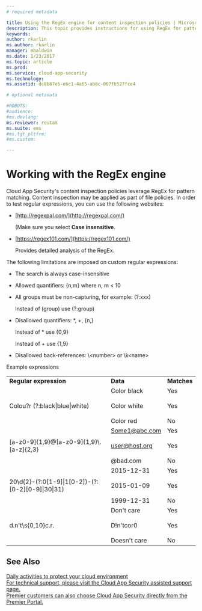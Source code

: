 ```yaml
---
# required metadata

title: Using the RegEx engine for content inspection policies | Microsoft Docs
description: This topic provides instructions for using RegEx for pattern matching in Cloud App Security policies.
keywords:
author: rkarlin
ms.author: rkarlin
manager: mbaldwin
ms.date: 1/23/2017
ms.topic: article
ms.prod:
ms.service: cloud-app-security
ms.technology:
ms.assetid: dc8b87e5-e6c1-4a65-ab8c-067fb527fce4

# optional metadata

#ROBOTS:
#audience:
#ms.devlang:
ms.reviewer: reutam
ms.suite: ems
#ms.tgt_pltfrm:
#ms.custom:

---
```


# Working with the RegEx engine
 
Cloud App Security's content inspection policies leverage RegEx for pattern matching. Content inspection may be applied as part of file policies. In order to test regular expressions, you can use the following websites:  
  
-   [http://regexpal.com/](http://regexpal.com/)  
  
     (Make sure you select **Case insensitive**.  
  
-   [https://regex101.com/](https://regex101.com/)  
  
     Provides detailed analysis of the RegEx.  
  
The following limitations are imposed on custom regular expressions:  
  
-   The search is always case-insensitive  
   
-   Allowed quantifiers: {n,m} where n, m < 10  
  
-   All groups must be non-capturing, for example: (?:xxx)  
  
     Instead of (group) use (?:group)  
  
-   Disallowed quantifiers: *, +, {n,}  
  
     Instead of * use {0,9}  
  
     Instead of + use {1,9}  
  
-   Disallowed back-references: \\<number\> or \k\<name>  
  
Example expressions  
  
||||  
|-|-|-|  
|**Regular expression**|**Data**|**Matches**|  
|Colou?r (?:black&#124;blue&#124;white)|Color black<br /><br /> Color white<br /><br /> Color red|Yes<br /><br /> Yes<br /><br /> No|  
|[a-z0-9]{1,9}@[a-z0-9]{1,9}\\.[a-z]{2,3}|Some1@abc.com<br /><br /> user@host.org<br /><br /> @bad.com|Yes<br /><br /> Yes<br /><br /> No|  
|20\d{2}-(?:0[1-9]&#124;1[0-2])-(?:[0-2][0-9]&#124;30&#124;31)|2015-12-31<br /><br /> 2015-01-09<br /><br /> 1999-12-31|Yes<br /><br /> Yes<br /><br /> No|  
|d.n't\s{0,10}c.r.|Don't     care<br /><br /> D!n'tcor0<br /><br /> Doesn't care|Yes<br /><br /> Yes<br /><br /> No|  
 

## See Also  
[Daily activities to protect your cloud environment](daily-activities-to-protect-your-cloud-environment.md)   
[For technical support, please visit the Cloud App Security assisted support page.](http://support.microsoft.com/oas/default.aspx?prid=16031)   
[Premier customers can also choose Cloud App Security directly from the Premier Portal.](https://premier.microsoft.com/)  
  
  